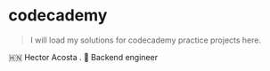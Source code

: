 # codecademy
> I will load my solutions for codecademy practice projects here.

🇭🇳 Hector Acosta . 🚀 Backend engineer
